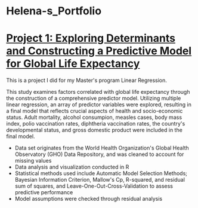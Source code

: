 # Helena-s_Portfolio

# [Project 1: Exploring Determinants and Constructing a Predictive Model for Global Life Expectancy](https://github.com/HelenaBlumenau/Helena-s_Portfolio/blob/main/Global%20Life%20Expectancy%20Predictive%20Model.pdf)

This is a project I did for my Master's program Linear Regression.

This study examines factors correlated with global life expectancy through the construction of a comprehensive predictor model. Utilizing multiple linear regression, an array of predictor variables were explored, resulting in a final model that reflects crucial aspects of health and socio-economic status. Adult mortality, alcohol consumpion, measles cases, body mass index, polio vaccination rates, diphtheria vaccination rates, the country's developmental status, and gross domestic product were included in the final model. 

* Data set originates from the World Health Organization's Global Health Observatory (GHO) Data Repository, and was cleaned to account for missing values
* Data analysis and visualization conducted in R
* Statistical methods used include Automatic Model Selection Methods; Bayesian Information Criterion, Mallow's Cp, R-squared, and residual sum of squares, and Leave-One-Out-Cross-Validation to assess predictive performance
* Model assumptions were checked through residual analysis

